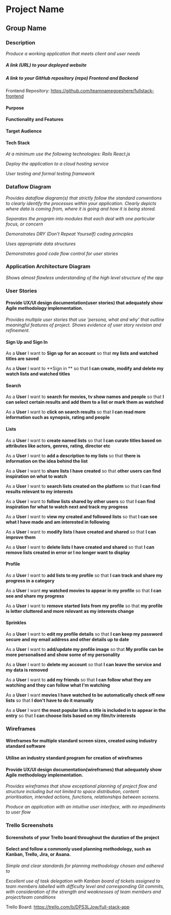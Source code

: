 # Project Name

## Group Name

### Description

*Produce a working application that meets client and user needs*

##### A link (URL) to your deployed website

##### A link to your GitHub repository (repo) Frontend and Backend

Frontend Repository: https://github.com/teamnamegoeshere/fullstack-frontend

#### Purpose
#### Functionality and Features
#### Target Audience
#### Tech Stack

*At a minimum use the following technologies:
Rails
React.js*

*Deploy the application to a cloud hosting service*

*User testing and formal testing framework*

### Dataflow Diagram
*Provides dataflow diagram(s) that strictly follow the standard conventions to clearly identify the processes within your application. Clearly depicts where data is coming from, where it is going and how it is being stored.*

*Separates the program into modules that each deal with one particular focus, or concern*

*Demonstrates DRY (Don’t Repeat Yourself) coding principles*

*Uses appropriate data structures*

*Demonstrates good code flow control for user stories*

### Application Architecture Diagram

*Shows almost flawless understanding of the high level structure of the app*

### User Stories

#### Provide UX/UI design documentation(user stories) that adequately show Agile methodology implementation.

*Provides multiple user stories that use ‘persona, what and why’ that outline  meaningful features of project. Shows evidence of user story revision  and refinement.*

#### Sign Up and Sign In
As a **User** I want to **Sign up for an account** so that **my lists and watched titles are saved**

As a **User** I want to **Sign in ** so that **I can create, modify and delete my watch lists and watched titles**


#### Search

As a **User** I want to **search for movies, tv show names and people** so that **I can select certain results and add them to a list or mark them as watched**

As a **User** I want to **click on search results** so that **I can read more information such as synopsis, rating and people**

#### Lists

As a **User** I want to **create named lists** so that **I can curate titles based on attributes like actors, genres, rating, director etc**

As a **User** I want to **add a description to my lists** so that **there is information on the idea behind the list**

As a **User** I want to **share lists I have created** so that **other users can find inspiration on what to watch**

As a **User** I want to **search lists created on the platform** so that **I can find results relevant to my interests**

As a **User** I want to **follow lists shared by other users** so that **I can find inspiration for what to watch next and track my progress**

As a **User** I want to **view my created and followed lists** so that **I can see what I have made and am interested in following**

As a **User** I want to **modify lists I have created and shared** so that **I can improve them**

As a **User** I want to **delete lists I have created and shared** so that **I can remove lists created in error or I no longer want to display**

#### Profile

As a **User** I want to **add lists to my profile** so that **I can track and share my progress in a category**

As a **User** I want **my watched movies to appear in my profile** so that **I can see and share my progress**

As a **User** I want to **remove started lists from my profile** so that **my profile is letter cluttered and more relevant as my interests change**

#### Sprinkles

As a **User** I want to **edit my profile details** so that **I can keep my password secure and my email address and other details up to date**

As a **User** I want to **add/update my profile image** so that **My profile can be more personalised and show some of my personality**

As a **User** I want to **delete my account** so that **I can leave the service and my data is removed**

As a **User** I want to **add my friends** so that **I can follow what they are watching and they can follow what I'm watching**

As a **User** I want **movies I have watched to be automatically check off new lists** so that **I don't have to do it manually**

As a **User** I want **the most popular lists a title is included in to appear in the entry** so that **I can choose lists based on my film/tv interests**

### Wireframes

#### Wireframes for multiple standard screen sizes, created using industry standard software

#### Utilise an industry standard program for creation of wireframes

#### Provide UX/UI design documentation(wireframes) that adequately show Agile methodology implementation.

*Provides wireframes that show exceptional planning of project flow and structure including but not limited to space distribution, content  prioritisation, intended actions, functions, relationships between  screens.*

*Produce an application with an intuitive user interface, with no impediments to user flow*

### Trello Screenshots
#### Screenshots of your Trello board throughout the duration of the project

#### Select and follow a commonly used planning methodology, such as Kanban, Trello, Jira, or Asana.

*Simple and clear standards for planning methodology chosen and adhered to*

*Excellent use of task delegation with Kanban board of tickets assigned to team  members labelled with difficulty level and corresponding Git commits, with consideration of the strength and weaknesses of team members and project/team conditions*

Trello Board: https://trello.com/b/DPS3LJow/full-stack-app

